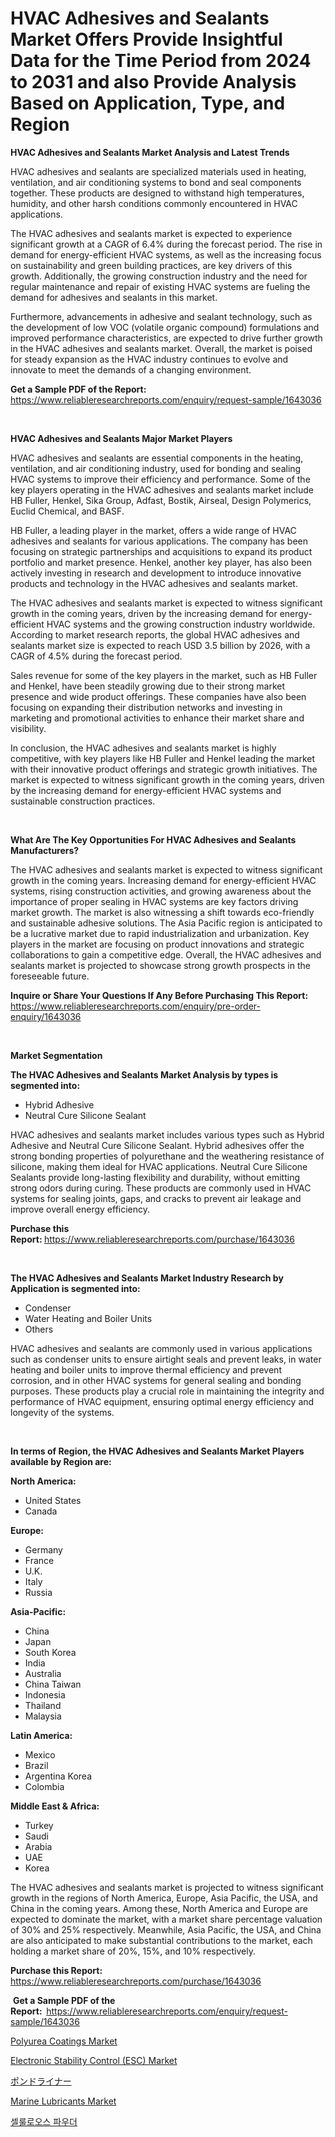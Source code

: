 <p><h1>HVAC Adhesives and Sealants Market Offers Provide Insightful Data for the Time Period from 2024 to 2031 and also Provide Analysis Based on Application, Type, and Region</h1></p><p><strong>HVAC Adhesives and Sealants Market Analysis and Latest Trends</strong></p>
<p><p>HVAC adhesives and sealants are specialized materials used in heating, ventilation, and air conditioning systems to bond and seal components together. These products are designed to withstand high temperatures, humidity, and other harsh conditions commonly encountered in HVAC applications.</p><p>The HVAC adhesives and sealants market is expected to experience significant growth at a CAGR of 6.4% during the forecast period. The rise in demand for energy-efficient HVAC systems, as well as the increasing focus on sustainability and green building practices, are key drivers of this growth. Additionally, the growing construction industry and the need for regular maintenance and repair of existing HVAC systems are fueling the demand for adhesives and sealants in this market.</p><p>Furthermore, advancements in adhesive and sealant technology, such as the development of low VOC (volatile organic compound) formulations and improved performance characteristics, are expected to drive further growth in the HVAC adhesives and sealants market. Overall, the market is poised for steady expansion as the HVAC industry continues to evolve and innovate to meet the demands of a changing environment.</p></p>
<p><strong>Get a Sample PDF of the Report:&nbsp;</strong> <a href="https://www.reliableresearchreports.com/enquiry/request-sample/1643036">https://www.reliableresearchreports.com/enquiry/request-sample/1643036</a></p>
<p>&nbsp;</p>
<p><strong>HVAC Adhesives and Sealants Major Market Players</strong></p>
<p><p>HVAC adhesives and sealants are essential components in the heating, ventilation, and air conditioning industry, used for bonding and sealing HVAC systems to improve their efficiency and performance. Some of the key players operating in the HVAC adhesives and sealants market include HB Fuller, Henkel, Sika Group, Adfast, Bostik, Airseal, Design Polymerics, Euclid Chemical, and BASF.</p><p>HB Fuller, a leading player in the market, offers a wide range of HVAC adhesives and sealants for various applications. The company has been focusing on strategic partnerships and acquisitions to expand its product portfolio and market presence. Henkel, another key player, has also been actively investing in research and development to introduce innovative products and technology in the HVAC adhesives and sealants market.</p><p>The HVAC adhesives and sealants market is expected to witness significant growth in the coming years, driven by the increasing demand for energy-efficient HVAC systems and the growing construction industry worldwide. According to market research reports, the global HVAC adhesives and sealants market size is expected to reach USD 3.5 billion by 2026, with a CAGR of 4.5% during the forecast period.</p><p>Sales revenue for some of the key players in the market, such as HB Fuller and Henkel, have been steadily growing due to their strong market presence and wide product offerings. These companies have also been focusing on expanding their distribution networks and investing in marketing and promotional activities to enhance their market share and visibility.</p><p>In conclusion, the HVAC adhesives and sealants market is highly competitive, with key players like HB Fuller and Henkel leading the market with their innovative product offerings and strategic growth initiatives. The market is expected to witness significant growth in the coming years, driven by the increasing demand for energy-efficient HVAC systems and sustainable construction practices.</p></p>
<p>&nbsp;</p>
<p><strong>What Are The Key Opportunities For HVAC Adhesives and Sealants Manufacturers?</strong></p>
<p><p>The HVAC adhesives and sealants market is expected to witness significant growth in the coming years. Increasing demand for energy-efficient HVAC systems, rising construction activities, and growing awareness about the importance of proper sealing in HVAC systems are key factors driving market growth. The market is also witnessing a shift towards eco-friendly and sustainable adhesive solutions. The Asia Pacific region is anticipated to be a lucrative market due to rapid industrialization and urbanization. Key players in the market are focusing on product innovations and strategic collaborations to gain a competitive edge. Overall, the HVAC adhesives and sealants market is projected to showcase strong growth prospects in the foreseeable future.</p></p>
<p><strong>Inquire or Share Your Questions If Any Before Purchasing This Report:</strong> <a href="https://www.reliableresearchreports.com/enquiry/pre-order-enquiry/1643036">https://www.reliableresearchreports.com/enquiry/pre-order-enquiry/1643036</a></p>
<p>&nbsp;</p>
<p><strong>Market Segmentation</strong></p>
<p><strong>The HVAC Adhesives and Sealants Market Analysis by types is segmented into:</strong></p>
<p><ul><li>Hybrid Adhesive</li><li>Neutral Cure Silicone Sealant</li></ul></p>
<p><p>HVAC adhesives and sealants market includes various types such as Hybrid Adhesive and Neutral Cure Silicone Sealant. Hybrid adhesives offer the strong bonding properties of polyurethane and the weathering resistance of silicone, making them ideal for HVAC applications. Neutral Cure Silicone Sealants provide long-lasting flexibility and durability, without emitting strong odors during curing. These products are commonly used in HVAC systems for sealing joints, gaps, and cracks to prevent air leakage and improve overall energy efficiency.</p></p>
<p><strong>Purchase this Report:&nbsp;</strong><a href="https://www.reliableresearchreports.com/purchase/1643036">https://www.reliableresearchreports.com/purchase/1643036</a></p>
<p>&nbsp;</p>
<p><strong>The HVAC Adhesives and Sealants Market Industry Research by Application is segmented into:</strong></p>
<p><ul><li>Condenser</li><li>Water Heating and Boiler Units</li><li>Others</li></ul></p>
<p><p>HVAC adhesives and sealants are commonly used in various applications such as condenser units to ensure airtight seals and prevent leaks, in water heating and boiler units to improve thermal efficiency and prevent corrosion, and in other HVAC systems for general sealing and bonding purposes. These products play a crucial role in maintaining the integrity and performance of HVAC equipment, ensuring optimal energy efficiency and longevity of the systems.</p></p>
<p>&nbsp;</p>
<p><strong>In terms of Region, the HVAC Adhesives and Sealants Market Players available by Region are:</strong></p>
<p>
    <p> <strong> North America: </strong>
        <ul>
            <li>United States</li>
            <li>Canada</li>
        </ul>
        </p> 
    <p> <strong> Europe: </strong>
        <ul>
            <li>Germany</li>
            <li>France</li>
            <li>U.K.</li>
            <li>Italy</li>
            <li>Russia</li>
        </ul>
        </p> 
    <p> <strong> Asia-Pacific: </strong>
        <ul>
            <li>China</li>
            <li>Japan</li>
            <li>South Korea</li>
            <li>India</li>
            <li>Australia</li>
            <li>China Taiwan</li>
            <li>Indonesia</li>
            <li>Thailand</li>
            <li>Malaysia</li>
        </ul>
        </p> 
    <p> <strong> Latin America: </strong>
        <ul>
            <li>Mexico</li>
            <li>Brazil</li>
            <li>Argentina Korea</li>
            <li>Colombia</li>
        </ul>
        </p> 
    <p> <strong> Middle East & Africa: </strong>
        <ul>
            <li>Turkey</li>
            <li>Saudi</li>
            <li>Arabia</li>
            <li>UAE</li>
            <li>Korea</li>
        </ul>
    </p>
    </p>
<p><p>The HVAC adhesives and sealants market is projected to witness significant growth in the regions of North America, Europe, Asia Pacific, the USA, and China in the coming years. Among these, North America and Europe are expected to dominate the market, with a market share percentage valuation of 30% and 25% respectively. Meanwhile, Asia Pacific, the USA, and China are also anticipated to make substantial contributions to the market, each holding a market share of 20%, 15%, and 10% respectively.</p></p>
<p><strong>Purchase this Report: </strong><a href="https://www.reliableresearchreports.com/purchase/1643036">https://www.reliableresearchreports.com/purchase/1643036</a></p>
<p>&nbsp;<strong>Get a Sample PDF of the Report:&nbsp;&nbsp;</strong><a href="https://www.reliableresearchreports.com/enquiry/request-sample/1643036">https://www.reliableresearchreports.com/enquiry/request-sample/1643036</a></p>
<p><strong></strong></p>
<p><p><a href="https://view.publitas.com/reportprime-1/polyurea-coatings-market-size-and-examines-its-market-scope-with-a-primary-focus-on-growth-opportunities-and-forecasted-trends-spanning-from-2024-to-2031/">Polyurea Coatings Market</a></p><p><a href="https://meowing-canidae-761.notion.site/Global-Electronic-Stability-Control-ESC-Market-Size-and-Market-Trends-Insights-and-Projections-fr-ac4cda7b85434eb5aeed679d6c9e6148">Electronic Stability Control (ESC) Market</a></p><p><a href="https://medium.com/@fouzimed18/%E6%B1%A0%E3%83%A9%E3%82%A4%E3%83%8A%E3%83%BC%E5%B8%82%E5%A0%B4%E3%81%AE%E5%B1%95%E6%9C%9B-%E6%A5%AD%E7%95%8C%E6%A6%82%E8%A6%81%E3%81%A8%E4%BA%88%E6%B8%AC-2024%E5%B9%B4%E3%81%8B%E3%82%892031%E5%B9%B4%E3%81%BE%E3%81%A7-b5294992d07e">ポンドライナー</a></p><p><a href="https://view.publitas.com/reportprime-1/marine-lubricants-market-share-market-new-trends-analysis-report-by-type-by-application-by-end-use-by-region-and-segment-forecasts-2024-2031/">Marine Lubricants Market</a></p><p><a href="https://medium.com/@airanohannonzb68e5pb53oc1/%EC%85%80%EB%A3%B0%EB%A1%9C%EC%8A%A4-%EB%B6%84%EB%A7%90-%EC%8B%9C%EC%9E%A5-%EC%A1%B0%EC%82%AC-%EB%B3%B4%EA%B3%A0%EC%84%9C-%EC%97%AD%EC%82%AC-%EB%B0%8F-2024%EB%85%84%EB%B6%80%ED%84%B0-2031%EB%85%84%EA%B9%8C%EC%A7%80%EC%9D%98-%EC%A0%84%EB%A7%9D-1c13184c376e">셀룰로오스 파우더</a></p></p>